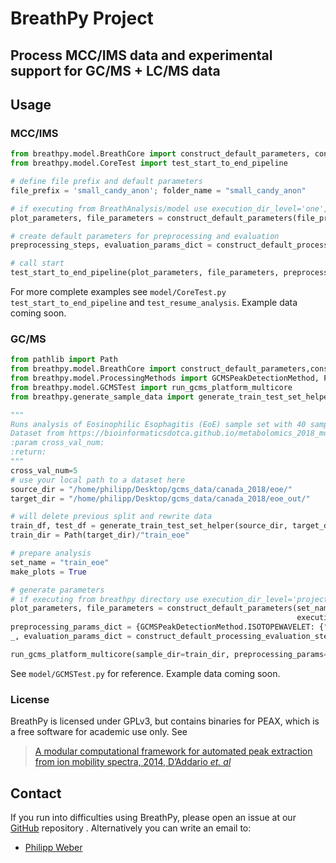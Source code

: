 # BreathPy Project

## Process MCC/IMS data and experimental support for GC/MS + LC/MS data

## Usage  

### MCC/IMS

```python
from breathpy.model.BreathCore import construct_default_parameters, construct_default_processing_evaluation_steps
from breathpy.model.CoreTest import test_start_to_end_pipeline

# define file prefix and default parameters
file_prefix = 'small_candy_anon'; folder_name = "small_candy_anon"

# if executing from BreathAnalysis/model use execution_dir_level='one',
plot_parameters, file_parameters = construct_default_parameters(file_prefix, folder_name, make_plots=True, execution_dir_level='one')

# create default parameters for preprocessing and evaluation
preprocessing_steps, evaluation_params_dict = construct_default_processing_evaluation_steps()

# call start
test_start_to_end_pipeline(plot_parameters, file_parameters, preprocessing_steps, evaluation_params_dict)
```

For more complete examples see `model/CoreTest.py` `test_start_to_end_pipeline` and `test_resume_analysis`.
Example data coming soon.

### GC/MS
```python
from pathlib import Path
from breathpy.model.BreathCore import construct_default_parameters,construct_default_processing_evaluation_steps
from breathpy.model.ProcessingMethods import GCMSPeakDetectionMethod, PerformanceMeasure
from breathpy.model.GCMSTest import run_gcms_platform_multicore
from breathpy.generate_sample_data import generate_train_test_set_helper

"""
Runs analysis of Eosinophilic Esophagitis (EoE) sample set with 40 samples - gcms measurements
Dataset from https://bioinformaticsdotca.github.io/metabolomics_2018_mod2lab
:param cross_val_num:
:return:
"""
cross_val_num=5
# use your local path to a dataset here 
source_dir = "/home/philipp/Desktop/gcms_data/canada_2018/eoe/"
target_dir = "/home/philipp/Desktop/gcms_data/canada_2018/eoe_out/"

# will delete previous split and rewrite data
train_df, test_df = generate_train_test_set_helper(source_dir, target_dir, cross_val_num=5)
train_dir = Path(target_dir)/"train_eoe"

# prepare analysis
set_name = "train_eoe"
make_plots = True

# generate parameters
# if executing from breathpy directory use execution_dir_level='project',
plot_parameters, file_parameters = construct_default_parameters(set_name, set_name, make_plots=make_plots,
                                                                execution_dir_level='project')
preprocessing_params_dict = {GCMSPeakDetectionMethod.ISOTOPEWAVELET: {"hr_data": True}}
_, evaluation_params_dict = construct_default_processing_evaluation_steps(cross_val_num)

run_gcms_platform_multicore(sample_dir=train_dir, preprocessing_params=preprocessing_params_dict, evaluation_parms=evaluation_params_dict)
```
See `model/GCMSTest.py` for reference. Example data coming soon.

### License
BreathPy is licensed under GPLv3, but contains binaries for PEAX, which is a free software for academic use only.
See
> [A modular computational framework for automated peak extraction from ion mobility spectra, 2014, D’Addario *et. al*](https://doi.org/10.1186/1471-2105-15-25)

## Contact
If you run into difficulties using BreathPy, please open an issue at our [GitHub](https://github.com/philmaweb/BreathPy) repository . Alternatively you can write an email to:
* [Philipp Weber](mailto:pweber@imada.sdu.dk?subject=[BreathPy-PyPI]%20BreathPy)